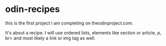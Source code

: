 # odin-recipes
this is the first project I am completing on theodinproject.com. 

It's about a recipe.
I will use ordered lists, elements like section or article, p, br> and most likely a link or img tag as well.

